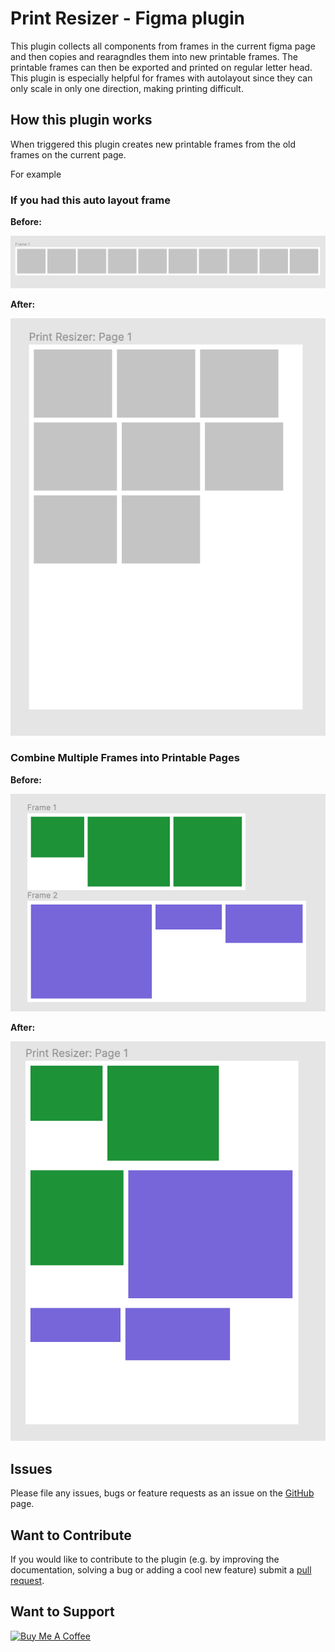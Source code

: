 # Print Resizer - Figma plugin

This plugin collects all components from frames in the current figma page and then copies and rearagndles them into new printable frames. The printable frames can then be exported and printed on regular letter head. This plugin is especially helpful for 
frames with autolayout since they can only scale in only one direction, making printing difficult.

## How this plugin works

When triggered this plugin creates new printable frames from the old frames on the current page.

For example

### If you had this auto layout frame

**Before:** 

![auto-layout](images/auto-layout.png?raw=true) 

**After:** 

![resized](images/resized.png?raw=true)

### Combine Multiple Frames into Printable Pages

**Before:** 

![multi frame](images/multi-frame.png?raw=true) 

**After:** 

![combined frame](images/combined-frame.png?raw=true)


## Issues

Please file any issues, bugs or feature requests as an issue on the [GitHub](https://github.com/anovis/print-resizer/issues) page.


## Want to Contribute

If you would like to contribute to the plugin (e.g. by improving the documentation, solving a bug or adding a cool new feature) submit a [pull request](https://github.com/anovis/print-resizer/pulls).

## Want to Support

<!-- markdownlint-disable MD033 -->
<a href="https://www.buymeacoffee.com/austennovis" target="_blank"><img src="https://cdn.buymeacoffee.com/buttons/default-blue.png" alt="Buy Me A Coffee" height="41" width="174"></a>
<!-- markdownlint-disable MD033 -->